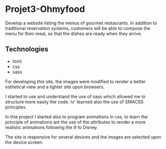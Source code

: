 # Projet3-Ohmyfood
Develop a  website listing the menus of gourmet restaurants. In addition to traditional reservation systems, customers will be able to compose the menu for their meal, so that the dishes are ready when they arrive.

## Technologies

- html
- css
- sass

For developing this site, the images were modified to render a better esthetical view and a lighter site upon browsers.

I started to use and understand the use of sass which allowed me to structure more easily the code. Iv' learned also the use of SMACSS principles.

In thie project I started also to program animations in css, to learn the principle of animations ant the use of the attributes to render a more realistic animations following the 9 fo Disney.

The site is responsive for several devices and the images are selected upon the device screen.
